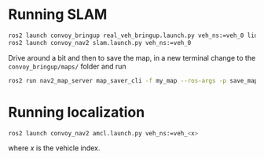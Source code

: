 # Running SLAM

```bash
ros2 launch convoy_bringup real_veh_bringup.launch.py veh_ns:=veh_0 lidar:=hokuyo use_cam:=false is_trail:=false
ros2 launch convoy_nav2 slam.launch.py veh_ns:=veh_0
```

Drive around a bit and then to save the map, in a new terminal change to the 
`convoy_bringup/maps/` folder and run

```bash
ros2 run nav2_map_server map_saver_cli -f my_map --ros-args -p save_map_timeout:=10000
```

# Running localization

```bash
ros2 launch convoy_nav2 amcl.launch.py veh_ns:=veh_<x>
```

where $x$ is the vehicle index.
